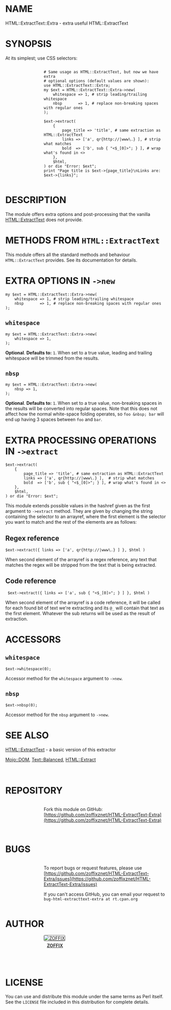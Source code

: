 # NAME

HTML::ExtractText::Extra - extra useful HTML::ExtractText

# SYNOPSIS

At its simplest; use CSS selectors:

<div>
    <div style="display: table; height: 91px; background: url(http://zoffix.com/CPAN/Dist-Zilla-Plugin-Pod-Spiffy/icons/section-code.png) no-repeat left; padding-left: 120px;" ><div style="display: table-cell; vertical-align: middle;">
</div>

    # Same usage as HTML::ExtractText, but now we have extra
    # optional options (default values are shown):
    use HTML::ExtractText::Extra;
    my $ext = HTML::ExtractText::Extra->new(
        whitespace => 1, # strip leading/trailing whitespace
        nbsp       => 1, # replace non-breaking spaces with regular ones
    );

    $ext->extract(
        {
            page_title => 'title', # same extraction as HTML::ExtractText
            links => ['a', qr{http://|www\.} ], # strip what matches
            bold  => ['b', sub { "<$_[0]>"; } ], # wrap what's found in <>
        },
        $html,
    ) or die "Error: $ext";
    print "Page title is $ext->{page_title}\nLinks are: $ext->{links}";

<div>
    </div></div>
</div>

# DESCRIPTION

The module offers extra options and post-processing that the vanilla
[HTML::ExtractText](https://metacpan.org/pod/HTML::ExtractText) does not provide.

# METHODS FROM `HTML::ExtractText`

This module offers all the standard methods and behaviour
`HTML::ExtractText` provides. See its documentation for details.

# EXTRA OPTIONS IN `->new`

    my $ext = HTML::ExtractText::Extra->new(
        whitespace => 1, # strip leading/trailing whitespace
        nbsp       => 1, # replace non-breaking spaces with regular ones
    );

## `whitespace`

    my $ext = HTML::ExtractText::Extra->new(
        whitespace => 1,
    );

**Optional**. **Defaults to:** `1`. When set to a true value,
leading and trailing whitespace will be trimmed from the results.

## `nbsp`

    my $ext = HTML::ExtractText::Extra->new(
        nbsp => 1,
    );

**Optional**. **Defaults to:** `1`. When set to a true value,
non-breaking spaces in the results will be converted into regular spaces.
Note that this does not affect how the normal white-space folding
operates, so `foo &nbsp; bar` will end up having 3 spaces between
`foo` and `bar`.

# EXTRA PROCESSING OPERATIONS IN `->extract`

    $ext->extract(
        {
            page_title => 'title', # same extraction as HTML::ExtractText
            links => ['a', qr{http://|www\.} ],  # strip what matches
            bold  => ['b', sub { "<$_[0]>"; } ], # wrap what's found in <>
        },
        $html,
    ) or die "Error: $ext";

This module extends possible values in the hashref given as the first
argument to `->extract` method. They are given by changing
the string containing the selector to an arrayref, where the first element
is the selector you want to match and the rest of the elements are as
follows:

## Regex reference

    $ext->extract({ links => ['a', qr{http://|www\.} ] }, $html )

When second element of the arrayref is a regex reference,
any text that matches the regex will be stripped from the text
that is being extracted.

## Code reference

     $ext->extract({ links => ['a', sub { "<$_[0]>"; } ] }, $html )

When second element of the arrayref is a code reference, it will be
called for each found bit of text we're extracting and its `@_` will
contain that text as the first element. Whatever the sub returns will
be used as the result of extraction.

# ACCESSORS

## `whitespace`

    $ext->whitespace(0);

Accessor method for the `whitespace` argument to `->new`.

## `nbsp`

    $ext->nbsp(0);

Accessor method for the `nbsp` argument to `->new`.

# SEE ALSO

[HTML::ExtractText](https://metacpan.org/pod/HTML::ExtractText) - a basic version of this extractor

[Mojo::DOM](https://metacpan.org/pod/Mojo::DOM), [Text::Balanced](https://metacpan.org/pod/Text::Balanced), [HTML::Extract](https://metacpan.org/pod/HTML::Extract)

<div>
    <div style="background: url(http://zoffix.com/CPAN/Dist-Zilla-Plugin-Pod-Spiffy/icons/hr.png);height: 18px;"></div>
</div>

# REPOSITORY

<div>
    <div style="display: table; height: 91px; background: url(http://zoffix.com/CPAN/Dist-Zilla-Plugin-Pod-Spiffy/icons/section-github.png) no-repeat left; padding-left: 120px;" ><div style="display: table-cell; vertical-align: middle;">
</div>

Fork this module on GitHub:
[https://github.com/zoffixznet/HTML-ExtractText-Extra](https://github.com/zoffixznet/HTML-ExtractText-Extra)

<div>
    </div></div>
</div>

# BUGS

<div>
    <div style="display: table; height: 91px; background: url(http://zoffix.com/CPAN/Dist-Zilla-Plugin-Pod-Spiffy/icons/section-bugs.png) no-repeat left; padding-left: 120px;" ><div style="display: table-cell; vertical-align: middle;">
</div>

To report bugs or request features, please use
[https://github.com/zoffixznet/HTML-ExtractText-Extra/issues](https://github.com/zoffixznet/HTML-ExtractText-Extra/issues)

If you can't access GitHub, you can email your request
to `bug-html-extracttext-extra at rt.cpan.org`

<div>
    </div></div>
</div>

# AUTHOR

<div>
    <div style="display: table; height: 91px; background: url(http://zoffix.com/CPAN/Dist-Zilla-Plugin-Pod-Spiffy/icons/section-author.png) no-repeat left; padding-left: 120px;" ><div style="display: table-cell; vertical-align: middle;">
</div>

<div>
    <span style="display: inline-block; text-align: center;"> <a href="http://metacpan.org/author/ZOFFIX"> <img src="http://www.gravatar.com/avatar/328e658ab6b08dfb5c106266a4a5d065?d=http%3A%2F%2Fwww.gravatar.com%2Favatar%2F627d83ef9879f31bdabf448e666a32d5" alt="ZOFFIX" style="display: block; margin: 0 3px 5px 0!important; border: 1px solid #666; border-radius: 3px; "> <span style="color: #333; font-weight: bold;">ZOFFIX</span> </a> </span>
</div>

<div>
    </div></div>
</div>

# LICENSE

You can use and distribute this module under the same terms as Perl itself.
See the `LICENSE` file included in this distribution for complete
details.
